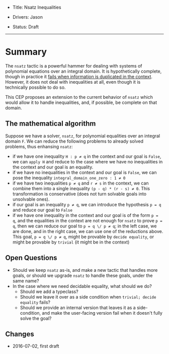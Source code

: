 - Title: Nsatz Inequalities

- Drivers: Jason

- Status: Draft

----

# Summary

The `nsatz` tactic is a powerful hammer for dealing with systems of polynomial
equations over an integral domain.  It is hypothetically complete, though in
practice it [fails when information is duplicated in the
context](https://coq.inria.fr/bugs/show_bug.cgi?id=4880).  However, it does not
deal with inequalities at all, even though it is technically possible to do so.

This CEP proposes an extension to the current behavior of `nsatz` which would
allow it to handle inequalities, and, if possible, be complete on that domain.

## The mathematical algorithm

Suppose we have a solver, `nsatz`, for polynomial equalities over an integral
domain `F`.  We can reduce the following problems to already solved problems,
thus enhansing `nsatz`:
* if we have one inequality `H : p ≠ q` in the context and our goal is `False`,
  we can `apply H` and reduce to the case where we have no inequalities in the
  context and our goal is an equality.
* if we have no inequalities in the context and our goal is `False`, we can pose
  the inequality `integral_domain_one_zero : 1 ≠ 0`
* if we have two inequalities `p ≠ q` and `r ≠ s` in the context, we can combine
  them into a single inequality `(p - q) * (r - s) ≠ 0`.  This transformation is
  conservative (does not turn solvable goals into unsolvable ones).
* if our goal is an inequality `p ≠ q`, we can introduce the hypothesis `p = q`
  and reduce our goal to `False`
* if we have one inequality in the context and our goal is of the form `p = q`,
  and the equalities in the context are not enough for `nsatz` to prove `p = q`,
  then we can reduce our goal to `p = q \/ p ≠ q`; in the left case, we are done,
  and in the right case, we can use one of the reductions above.  This goal,
  `p = q \/ p ≠ q`, might be provable by `decide equality`, or might be provable
  by `trivial` (it might be in the context)

## Open Questions

* Should we keep `nsatz` as-is, and make a new tactic that handles more goals, or
  should we upgrade `nsatz` to handle these goals, under the same name?
* In the case where we need decidable equality, what should we do?
  - Should we add a typeclass?
  - Should we leave it over as a side condition when `trivial; decide equality` fails?
  - Should we provide an internal version that leaves it as a side-condition, and make
    the user-facing version fail when it doesn't fully solve the goal?

## Changes
* 2016-07-02, first draft
